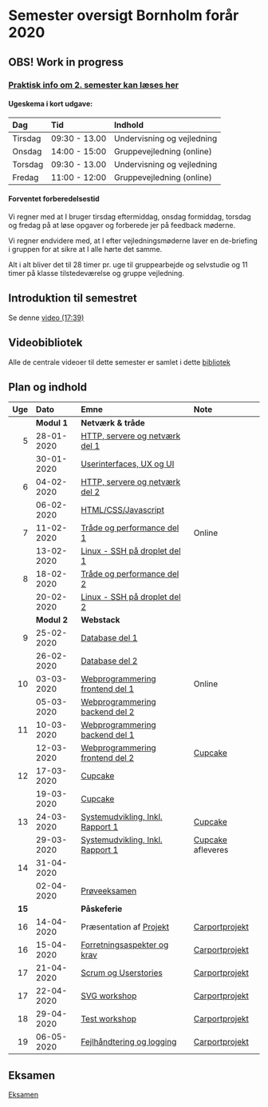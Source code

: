 # Semester oversigt Bornholm forår 2020
## OBS! Work in progress

### [Praktisk info om 2. semester kan læses her](Praktisk.md)

#### Ugeskema i kort udgave:

| Dag   | Tid          | Indhold                  |
| :---- | :----------  | :------------------------|  
|Tirsdag |09:30 - 13.00 |Undervisning og vejledning|
|Onsdag |14:00 - 15:00 | Gruppevejledning (online)|
|Torsdag |09:30 - 13.00 | Undervisning og vejledning|
|Fredag |11:00 - 12:00 | Gruppevejledning (online)|

#### Forventet forberedelsestid
Vi regner med at I bruger tirsdag eftermiddag, onsdag formiddag, torsdag og fredag på at løse opgaver og forberede jer på feedback møderne. 

Vi regner endvidere med, at I efter vejledningsmøderne laver en de-briefing i gruppen for at sikre at I alle hørte det samme. 

Alt i alt bliver det til 28 timer pr. uge til gruppearbejde og selvstudie og 11 timer på klasse tilstedeværelse og gruppe vejledning.

## Introduktion til semestret

Se denne [video (17:39)](https://www.youtube.com/watch?v=BfckE05Ue4E)

## Videobibliotek

Alle de centrale videoer til dette semester er samlet i dette [bibliotek](https://datsoftlyngby.github.io/dat2sem2020VideoLibrary/)


## Plan og indhold

|  Uge     | Dato        | Emne                                     | Note |
| ---:     | :---------- | :--------------------------------------- | :------- |
|          | **Modul 1** | **Netværk & tråde**                      |  |
|        5 | 28-01-2020  | [HTTP, servere og netværk del 1](Modul1/Httpserver.md) ||
|          | 30-01-2020  | [Userinterfaces, UX og UI](Modul1/html/ux_ui.md) ||
|        6 | 04-02-2020  | [HTTP, servere og netværk del 2](Modul1/Httpserver.md) ||
|          | 06-02-2020  | [HTML/CSS/Javascript](Modul1/html/) ||
|        7 | 11-02-2020  | [Tråde og performance del 1](Modul1/Threads.md)     | Online |
|          | 13-02-2020| [Linux - SSH på droplet del 1](Modul2/Week1-Deployment) ||
|        8 | 18-02-2020  | [Tråde og performance del 2](Modul1/Threads.md)     ||
|          | 20-02-2020| [Linux - SSH på droplet del 2](Modul2/Week1-Deployment) ||
|          | **Modul 2** | **Webstack**                             ||
|        9 | 25-02-2020| [Database del 1](Modul2/Week2-Database/) ||
|          | 26-02-2020| [Database del 2](Modul2/Week2-Database/)  ||
|       10 | 03-03-2020 | [Webprogrammering frontend del 1](Modul2/Week4-Frontend/)  | Online |
|          | 05-03-2020 |  [Webprogrammering backend del 2](Modul2/Week3-Backend/) |  |
|       11 | 10-03-2020| [Webprogrammering backend del 1](Modul2/Week4-Backend) | |
|          | 12-03-2020| [Webprogrammering frontend del 2](Modul2/Week4-Frontend) |[Cupcake](Modul2/Week4-Frontend/cupcake/cupcake.md)|
|		  12| 17-03-2020| [Cupcake](Modul2/Week4-Frontend/cupcake/cupcake.md)|  |
|		    | 19-03-2020| [Cupcake](Modul2/Week4-Frontend/cupcake/cupcake.md)| |
|      13  | 24-03-2020| [Systemudvikling, Inkl. Rapport 1](Modul2/Week5-Report/) |[Cupcake](Modul2/Week4-Frontend/cupcake/cupcake.md) |
|          | 29-03-2020| [Systemudvikling, Inkl. Rapport 1](Modul2/Week5-Report/) |[Cupcake](Modul2/Week4-Frontend/cupcake/cupcake.md) afleveres|
|       14 | 31-04-2020|  | | 
|          | 02-04-2020   | [Prøveeksamen](Modul2/Week5-Report/TrialExam.md)  |
|   **15** |   | **Påskeferie** ||
|        16  | 14-04-2020   | Præsentation af [Projekt](Projekt/)  |[Carportprojekt](Projekt/)|
|        16  | 15-04-2020   | [Forretningsaspekter og krav](Modul4/Week3-Business2)  |[Carportprojekt](Projekt/)|
|        17  | 21-04-2020   | [Scrum og Userstories](Modul4/Week2-SCRUM)  |[Carportprojekt](Projekt/)|
|        17  | 22-04-2020   | [SVG workshop](Modul5/Week2-SVG/TegningSVG.md)  |[Carportprojekt](Projekt/)|
|        18  | 29-04-2020   | [Test workshop](Modul5/Week3-Test/)  |[Carportprojekt](Projekt/)|
|        19  | 06-05-2020   | [Fejlhåndtering og logging](Modul5/Week4-Errorhandling/)  |[Carportprojekt](Projekt/)|


## Eksamen
[Eksamen](./exam/)
